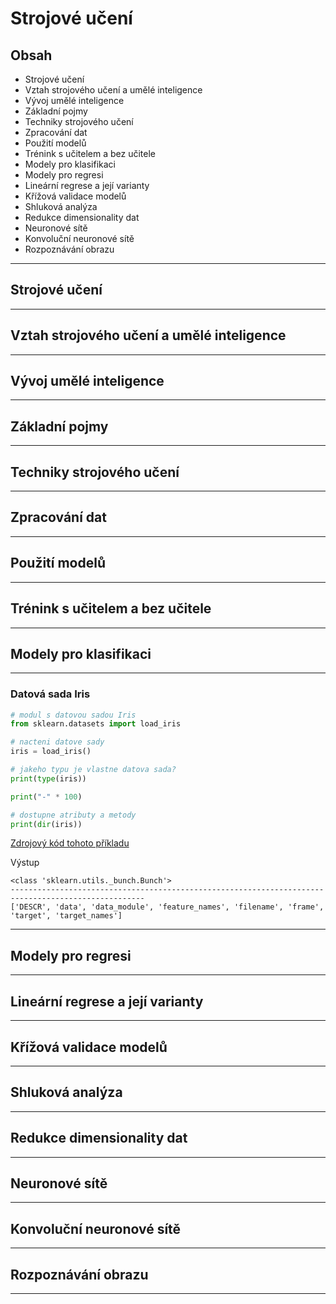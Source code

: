 # Strojové učení

## Obsah

* Strojové učení
* Vztah strojového učení a umělé inteligence
* Vývoj umělé inteligence
* Základní pojmy
* Techniky strojového učení
* Zpracování dat
* Použití modelů
* Trénink s učitelem a bez učitele
* Modely pro klasifikaci
* Modely pro regresi
* Lineární regrese a její varianty
* Křížová validace modelů
* Shluková analýza
* Redukce dimensionality dat
* Neuronové sítě
* Konvoluční neuronové sítě
* Rozpoznávání obrazu

---

## Strojové učení

---

## Vztah strojového učení a umělé inteligence

---

## Vývoj umělé inteligence

---

## Základní pojmy

---

## Techniky strojového učení

---

## Zpracování dat

---

## Použití modelů

---

## Trénink s učitelem a bez učitele

---

## Modely pro klasifikaci

---

### Datová sada Iris

```python
# modul s datovou sadou Iris
from sklearn.datasets import load_iris

# nacteni datove sady
iris = load_iris()

# jakeho typu je vlastne datova sada?
print(type(iris))

print("-" * 100)

# dostupne atributy a metody
print(dir(iris))
```

[Zdrojový kód tohoto příkladu](https://github.com/tisnik/most-popular-python-libs/blob/master/ml_intro//iris_dataset.py)

Výstup

```
<class 'sklearn.utils._bunch.Bunch'>
----------------------------------------------------------------------------------------------------
['DESCR', 'data', 'data_module', 'feature_names', 'filename', 'frame', 'target', 'target_names']
```

---

## Modely pro regresi

---

## Lineární regrese a její varianty

---

## Křížová validace modelů

---

## Shluková analýza

---

## Redukce dimensionality dat

---

## Neuronové sítě

---

## Konvoluční neuronové sítě

---

## Rozpoznávání obrazu

---

